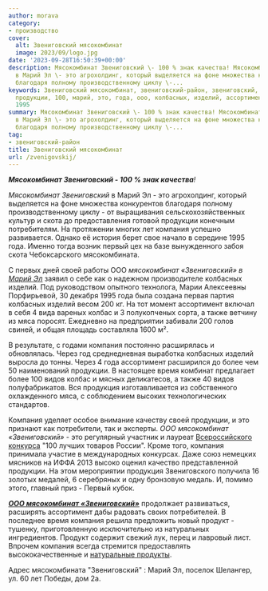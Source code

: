```yaml
---
author: morava
category:
- производство
cover:
  alt: Звениговский мясокомбинат
  image: 2023/09/logo.jpg
date: '2023-09-28T16:50:39+00:00'
description: Мясокомбинат Звениговский \- 100 % знак качества! Мясокомбинат Звениговский
  в Марий Эл \- это агрохолдинг, который выделяется на фоне множества конкурентов
  благодаря полному производственному циклу \-...
keywords: Звениговский мясокомбинат, звениговский-район, звениговский, компания, мясокомбинат,
  продукции, 100, марий, это, года, ооо, колбасных, изделий, ассортимент, скота, лет,
  1995
summary: Мясокомбинат Звениговский \- 100 % знак качества! Мясокомбинат Звениговский
  в Марий Эл \- это агрохолдинг, который выделяется на фоне множества конкурентов
  благодаря полному производственному циклу \-...
tag:
- звениговский-район
title: Звениговский мясокомбинат
url: /zvenigovskij/
---
```


_**Мясокомбинат Звениговский \- 100 % знак качества**!_

_Мясокомбинат Звениговский_ в Марий Эл \- это агрохолдинг, который выделяется на фоне множества конкурентов благодаря полному производственному циклу \- от выращивания сельскохозяйственных культур и скота до предоставления готовой продукции конечным потребителям. На протяжении многих лет компания успешно развивается. Однако её история берет свое начало в середине 1995 года. Именно тогда возник первый цех на базе вынужденного забоя скота Чебоксарского мясокомбината.

С первых дней своей работы ООО _мясокомбинат «Звениговский» в [Марий Эл](/)_ заявил о себе как о надежном производителе колбасных изделий. Под руководством опытного технолога, Марии Алексеевны Порфирьевой, 30 декабря 1995 года была создана первая партия колбасных изделий весом 200 кг. На тот момент ассортимент включал в себя 4 вида вареных колбас и 3 полукопченых сорта, а также ветчину из мяса поросят. Ежедневно на предприятии забивали 200 голов свиней, и общая площадь составляла 1600 м².

В результате, с годами компания постоянно расширялась и обновлялась. Через год среднедневная выработка колбасных изделий выросла до тонны. Через 4 года ассортимент расширился до более чем 50 наименований продукции. В настоящее время комбинат предлагает более 100 видов колбас и мясных деликатесов, а также 40 видов полуфабрикатов. Вся продукция изготавливается из собственного охлажденного мяса, с соблюдением высоких технологических стандартов.

Компания уделяет особое внимание качеству своей продукции, и это признают как потребители, так и эксперты. _ООО мясокомбинат «Звениговский»_ \- это регулярный участник и лауреат [Всероссийского конкурса](https://www.100best.ru/) "100 лучших товаров России". Кроме того, компания принимала участие в международных конкурсах. Даже союз немецких мясников на ИФФА 2013 высоко оценил качество представленной продукции. На этом мероприятии продукция Звениговского получила 16 золотых медалей, 6 серебряных и одну бронзовую медаль. И, помимо этого, главный приз - Первый кубок.

_**[ООО мясокомбинат «Звениговский»](https://zvenigov.com/)**_ продолжает развиваться, расширять ассортимент дабы радовать своих потребителей. В последнее время компания решила предложить новый продукт \- тушенку, приготовленную исключительно из натуральных ингредиентов. Продукт содержит свежий лук, перец и лавровый лист. Впрочем компания всегда стремится предоставлять высококачественные и [натуральные продукты](/selskohozyajstvennaya-yarmarka-v-joshkar-ole/).

Адрес мясокомбината "Звениговский" : Марий Эл, поселок Шелангер, ул. 60 лет Победы, дом 2а.